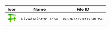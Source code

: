 | Icon | Name | File ID |
| ---  | ---  | ---     |
| ![](FixedJoint2D%20Icon.png) | `FixedJoint2D Icon` | `8963634120372581356` |
